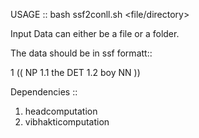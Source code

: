 
USAGE :: bash ssf2conll.sh <file/directory> <output file> <log file>

Input Data can either be a file or a folder.

The data should be in ssf formatt::

1	((	NP	<fs name='NP' drel='rel:head'>
1.1	the	DET	<fs af='the,det,,,,,,,' name='the'>
1.2	boy	NN	<fs af='boy,n,,,,,,,' name='boy'>
	))		

Dependencies ::

1. headcomputation
2. vibhakticomputation

